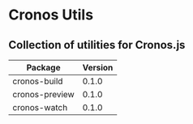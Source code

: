 # Cronos Utils

## Collection of utilities for Cronos.js

| Package | Version |
| --- | --- |
| cronos-build | 0.1.0 |
| cronos-preview | 0.1.0 |
| cronos-watch | 0.1.0 |